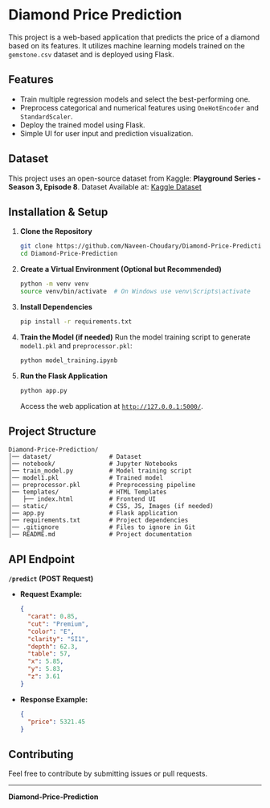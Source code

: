 # Diamond Price Prediction

This project is a web-based application that predicts the price of a diamond based on its features. It utilizes machine learning models trained on the `gemstone.csv` dataset and is deployed using Flask.

## Features
- Train multiple regression models and select the best-performing one.
- Preprocess categorical and numerical features using `OneHotEncoder` and `StandardScaler`.
- Deploy the trained model using Flask.
- Simple UI for user input and prediction visualization.

## Dataset
This project uses an open-source dataset from Kaggle: **Playground Series - Season 3, Episode 8**.
Dataset Available at: [Kaggle Dataset](https://www.kaggle.com/competitions/playground-series-s3e8/data?select=train.csv)

## Installation & Setup

1. **Clone the Repository**
   ```sh
   git clone https://github.com/Naveen-Choudary/Diamond-Price-Prediction.git
   cd Diamond-Price-Prediction
   ```

2. **Create a Virtual Environment (Optional but Recommended)**
   ```sh
   python -m venv venv
   source venv/bin/activate  # On Windows use venv\Scripts\activate
   ```

3. **Install Dependencies**
   ```sh
   pip install -r requirements.txt
   ```

4. **Train the Model (if needed)**
   Run the model training script to generate `model1.pkl` and `preprocessor.pkl`:
   ```sh
   python model_training.ipynb
   ```

5. **Run the Flask Application**
   ```sh
   python app.py
   ```
   Access the web application at [`http://127.0.0.1:5000/`](http://127.0.0.1:5000/).

## Project Structure
```
Diamond-Price-Prediction/
│── dataset/                # Dataset
│── notebook/               # Jupyter Notebooks
│── train_model.py          # Model training script
│── model1.pkl              # Trained model
│── preprocessor.pkl        # Preprocessing pipeline
│── templates/              # HTML Templates
│   ├── index.html          # Frontend UI
│── static/                 # CSS, JS, Images (if needed)
│── app.py                  # Flask application
│── requirements.txt        # Project dependencies
│── .gitignore              # Files to ignore in Git
│── README.md               # Project documentation
```

## API Endpoint
**`/predict` (POST Request)**

- **Request Example:**
  ```json
  {
    "carat": 0.85,
    "cut": "Premium",
    "color": "E",
    "clarity": "SI1",
    "depth": 62.3,
    "table": 57,
    "x": 5.85,
    "y": 5.83,
    "z": 3.61
  }
  ```

- **Response Example:**
  ```json
  {
    "price": 5321.45
  }
  ```

## Contributing
Feel free to contribute by submitting issues or pull requests.

---
**Diamond-Price-Prediction**
